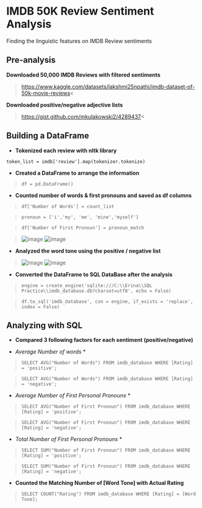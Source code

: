# IMDB 50K Review Sentiment Analysis
Finding the linguistic features on IMDB Review sentiments

## Pre-analysis
**Downloaded 50,000 IMDB Reviews with filtered sentiments**
>https://www.kaggle.com/datasets/lakshmi25npathi/imdb-dataset-of-50k-movie-reviews<

**Downloaded positive/negative adjective lists**
>https://gist.github.com/mkulakowski2/4289437<

## Building a DataFrame
- **Tokenized each review with nltk library**

`token_list = imdb['review'].map(tokenizer.tokenize)`

- **Created a DataFrame to arrange the information**

>`df = pd.DataFrame()`

- **Counted number of words & first pronouns and saved as df columns**

>`df['Number of Words'] = count_list`

>`pronoun = ['i','my', 'me', 'mine','myself']`

>`df['Number of First Pronoun'] = pronoun_match`

>![image](https://user-images.githubusercontent.com/43493266/192659196-fc05f7c0-c486-4e0a-ae06-ab2baa64e63e.png)
>![image](https://user-images.githubusercontent.com/43493266/192659381-6d272d06-04bb-47ca-afcc-c94b4dba7866.png)

- **Analyzed the word tone using the positive / negative list**

>![image](https://user-images.githubusercontent.com/43493266/192659006-4b687753-2757-41de-aa24-82964df3914b.png)
>![image](https://user-images.githubusercontent.com/43493266/192659125-eea721fd-59f1-494b-b505-e0de866112af.png)

- **Converted the DataFrame to SQL DataBase after the analysis**

>`engine = create_engine('sqlite:///C:\\Erina\\SQL Practice\\imdb_database.db?charset=utf8', echo = False)`

>`df.to_sql('imdb_database', con = engine, if_exists = 'replace', index = False)`

## Analyzing with SQL
- **Compared 3 following factors for each sentiment (positive/negative)**
* *Average Number of words* *

>`SELECT AVG("Number of Words") FROM imdb_database WHERE [Rating] = 'positive';`

>`SELECT AVG("Number of Words") FROM imdb_database WHERE [Rating] = 'negative';`

* *Average Number of First Personal Pronouns* *

>`SELECT AVG("Number of First Pronoun") FROM imdb_database WHERE [Rating] = 'positive';`

>`SELECT AVG("Number of First Pronoun") FROM imdb_database WHERE [Rating] = 'negative';`

* *Total Number of First Personal Pronouns* *

>`SELECT SUM("Number of First Pronoun") FROM imdb_database WHERE [Rating] = 'positive';`

>`SELECT SUM("Number of First Pronoun") FROM imdb_database WHERE [Rating] = 'negative';`

- **Counted the Matching Number of [Word Tone] with Actual Rating**

>`SELECT COUNT("Rating") FROM imdb_database WHERE [Rating] = [Word Tone];`
